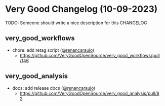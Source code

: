 # Very Good Changelog (10-09-2023)

TODO: Someone should write a nice description for this CHANGELOG

## very_good_workflows
- chore: add retag script ([@renancaraujo](https://github.com/renancaraujo))
	- https://github.com/VeryGoodOpenSource/very_good_workflows/pull/146

## very_good_analysis
- docs: add release docs ([@renancaraujo](https://github.com/renancaraujo))
	- https://github.com/VeryGoodOpenSource/very_good_analysis/pull/92
